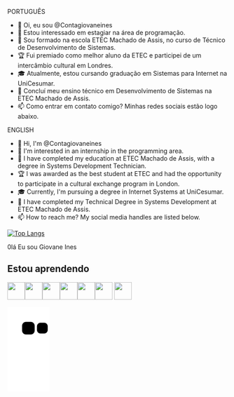 PORTUGUÊS

* 👋 Oi, eu sou @Contagiovaneines
* 👀 Estou interessado em estagiar na área de programação.
* 🌱 Sou formado na escola ETEC Machado de Assis, no curso de Técnico de Desenvolvimento de Sistemas.
* 🏆 Fui premiado como melhor aluno da ETEC e participei de um intercâmbio cultural em Londres.
* 🎓 Atualmente, estou cursando graduação em Sistemas para Internet na UniCesumar.
* 🎒 Concluí meu ensino técnico em Desenvolvimento de Sistemas na ETEC Machado de Assis.
* 📫 Como entrar em contato comigo? Minhas redes sociais estão logo abaixo.

ENGLISH

* 👋 Hi, I'm @Contagiovaneines
* 👀 I'm interested in an internship in the programming area.
* 🌱 I have completed my education at ETEC Machado de Assis, with a degree in Systems Development Technician.
* 🏆 I was awarded as the best student at ETEC and had the opportunity to participate in a cultural exchange program in London.
* 🎓 Currently, I'm pursuing a degree in Internet Systems at UniCesumar.
* 🎒 I have completed my Technical Degree in Systems Development at ETEC Machado de Assis.
* 📫 How to reach me? My social media handles are listed below.

[![Top Langs](https://github-readme-stats.vercel.app/api/top-langs/?username=Contagiovaneines&hide=javascript,html)](https://github.com/anuraghazra/github-readme-stats)
<!---
Contagiovaneines/Contagiovaneines is a ✨ special ✨ repository because its `README.md` (this file) appears on your GitHub profile.
You can click the Preview link to take a look at your changes.
--->
0lá Eu sou Giovane Ines
 ## Estou aprendendo

<img src="https://cdn.jsdelivr.net/gh/devicons/devicon/icons/html5/html5-original.svg" width="40" height="40"/><img src="https://cdn.jsdelivr.net/gh/devicons/devicon/icons/javascript/javascript-original.svg" width="40" height="40"/><img src="https://cdn.jsdelivr.net/gh/devicons/devicon/icons/mysql/mysql-original.svg" width="40" height="40"/><img src="https://cdn.jsdelivr.net/gh/devicons/devicon/icons/nodejs/nodejs-original.svg" width="40" height="40"/><img src="https://cdn.jsdelivr.net/gh/devicons/devicon/icons/php/php-original.svg" width="40" height="40"/><img src="https://cdn.jsdelivr.net/gh/devicons/devicon/icons/css3/css3-original.svg" width="40" height="40"/>                             <img src="https://cdn.jsdelivr.net/gh/devicons/devicon/icons/linux/linux-original.svg" width="40" height="40"/>


 ![Snake animation](https://github.com/Contagiovaneines/Contagiovaneines/blob/output/github-contribution-grid-snake.svg)  
 
</div>
 
 
                                                                                                                                                  
                                                                                                                                                  
